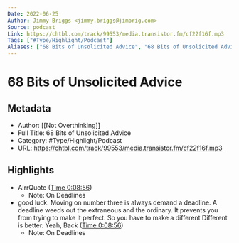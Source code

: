 ```yaml
---
Date: 2022-06-25
Author: Jimmy Briggs <jimmy.briggs@jimbrig.com>
Source: podcast
Link: https://chtbl.com/track/99553/media.transistor.fm/cf22f16f.mp3
Tags: ["#Type/Highlight/Podcast"]
Aliases: ["68 Bits of Unsolicited Advice", "68 Bits of Unsolicited Advice"]
---
```

# 68 Bits of Unsolicited Advice

## Metadata
- Author: [[Not Overthinking]]
- Full Title: 68 Bits of Unsolicited Advice
- Category: #Type/Highlight/Podcast
- URL: https://chtbl.com/track/99553/media.transistor.fm/cf22f16f.mp3

## Highlights
- AirrQuote ([Time 0:08:56](https://www.airr.io/quote/5f37243aa7c7e0ae0a99a87e))
    - Note: On Deadlines
- good luck. Moving on number three is always demand a deadline. A deadline weeds out the extraneous and the ordinary. It prevents you from trying to make it perfect. So you have to make a different Different is better. Yeah, Back ([Time 0:08:56](https://www.airr.io/quote/5edc26024a3a2c2245473960))
    - Note: On Deadlines
